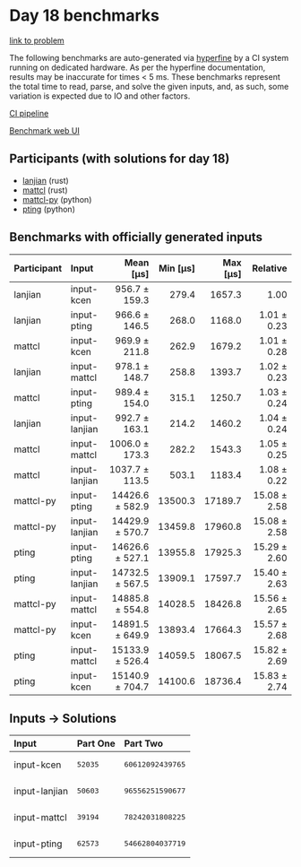 # Day 18 benchmarks

[link to problem](https://adventofcode.com/2023/day/18)

The following benchmarks are auto-generated via
[hyperfine](https://github.com/sharkdp/hyperfine) by a CI system running on
dedicated hardware. As per the hyperfine documentation, results may be
inaccurate for times < 5 ms. These benchmarks represent the total time to read,
parse, and solve the given inputs, and, as such, some variation is expected due
to IO and other factors.

[CI pipeline](http://ci.papercode.net:8080/teams/main/pipelines/aoc2023)

[Benchmark web UI](https://aoc.ancalagon.black)


## Participants (with solutions for day 18)

- [lanjian](https://github.com/lanjian/aoc-2023) (rust)
- [mattcl](https://github.com/mattcl/aoc2023) (rust)
- [mattcl-py](https://github.com/mattcl/aoc2023-py) (python)
- [pting](https://github.com/pting/aoc2023) (python)


## Benchmarks with officially generated inputs

| Participant | Input | Mean [µs] | Min [µs] | Max [µs] | Relative |
|:---|:---|---:|---:|---:|---:|
| lanjian | input-kcen | 956.7 ± 159.3 | 279.4 | 1657.3 | 1.00 |
| lanjian | input-pting | 966.6 ± 146.5 | 268.0 | 1168.0 | 1.01 ± 0.23 |
| mattcl | input-kcen | 969.9 ± 211.8 | 262.9 | 1679.2 | 1.01 ± 0.28 |
| lanjian | input-mattcl | 978.1 ± 148.7 | 258.8 | 1393.7 | 1.02 ± 0.23 |
| mattcl | input-pting | 989.4 ± 154.0 | 315.1 | 1250.7 | 1.03 ± 0.24 |
| lanjian | input-lanjian | 992.7 ± 163.1 | 214.2 | 1460.2 | 1.04 ± 0.24 |
| mattcl | input-mattcl | 1006.0 ± 173.3 | 282.2 | 1543.3 | 1.05 ± 0.25 |
| mattcl | input-lanjian | 1037.7 ± 113.5 | 503.1 | 1183.4 | 1.08 ± 0.22 |
| mattcl-py | input-pting | 14426.6 ± 582.9 | 13500.3 | 17189.7 | 15.08 ± 2.58 |
| mattcl-py | input-lanjian | 14429.9 ± 570.7 | 13459.8 | 17960.8 | 15.08 ± 2.58 |
| pting | input-pting | 14626.6 ± 527.1 | 13955.8 | 17925.3 | 15.29 ± 2.60 |
| pting | input-lanjian | 14732.5 ± 567.5 | 13909.1 | 17597.7 | 15.40 ± 2.63 |
| mattcl-py | input-mattcl | 14885.8 ± 554.8 | 14028.5 | 18426.8 | 15.56 ± 2.65 |
| mattcl-py | input-kcen | 14891.5 ± 649.9 | 13893.4 | 17664.3 | 15.57 ± 2.68 |
| pting | input-mattcl | 15133.9 ± 526.4 | 14059.5 | 18067.5 | 15.82 ± 2.69 |
| pting | input-kcen | 15140.9 ± 704.7 | 14100.6 | 18736.4 | 15.83 ± 2.74 |


## Inputs -> Solutions

| Input | Part One | Part Two |
|:---|:---|:---|
|input-kcen|<pre>52035</pre>|<pre>60612092439765</pre>|
|input-lanjian|<pre>50603</pre>|<pre>96556251590677</pre>|
|input-mattcl|<pre>39194</pre>|<pre>78242031808225</pre>|
|input-pting|<pre>62573</pre>|<pre>54662804037719</pre>|